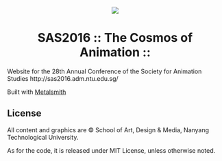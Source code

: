 <p align="center"><img src="http://sas2016.adm.ntu.edu.sg/img/logo-COA.svg"></p>
<h1 align="center">SAS2016 :: The Cosmos of Animation ::</h1>
Website for the 28th Annual Conference of the Society for Animation Studies http://sas2016.adm.ntu.edu.sg/

Built with [Metalsmith](http://www.metalsmith.io/)

## License
All content and graphics are &copy; School of Art, Design & Media, Nanyang Technological University.

As for the code, it is released under MIT License, unless otherwise noted.
